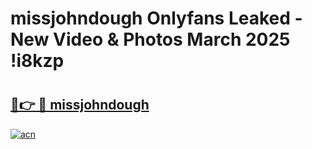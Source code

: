 # missjohndough Onlyfans Leaked - New Video & Photos March 2025 !i8kzp

# <h2><a href="https://v1nqq8.iuczelnia.edu.pl?title=missjohndough&ref=i8kzp">🔗👉 🔴 missjohndough</a></h2>

[![acn](https://github.com/user-attachments/assets/0f9c940e-d8b0-45ae-aac7-cd30a18b3e1c)](https://v1nqq8.iuczelnia.edu.pl?title=missjohndough&ref=i8kzp)

